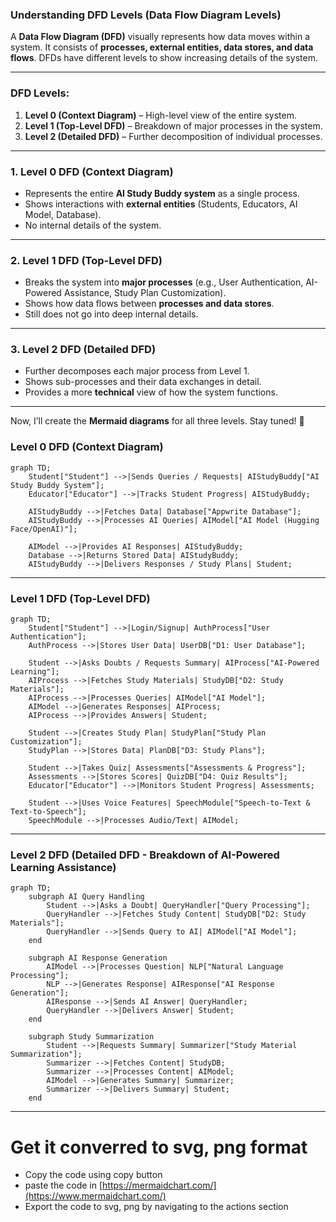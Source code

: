 ### **Understanding DFD Levels (Data Flow Diagram Levels)**  

A **Data Flow Diagram (DFD)** visually represents how data moves within a system. It consists of **processes, external entities, data stores, and data flows**. DFDs have different levels to show increasing details of the system.

---

### **DFD Levels:**
1. **Level 0 (Context Diagram)** – High-level view of the entire system.
2. **Level 1 (Top-Level DFD)** – Breakdown of major processes in the system.
3. **Level 2 (Detailed DFD)** – Further decomposition of individual processes.

---

### **1. Level 0 DFD (Context Diagram)**
- Represents the entire **AI Study Buddy system** as a single process.
- Shows interactions with **external entities** (Students, Educators, AI Model, Database).
- No internal details of the system.

---

### **2. Level 1 DFD (Top-Level DFD)**
- Breaks the system into **major processes** (e.g., User Authentication, AI-Powered Assistance, Study Plan Customization).
- Shows how data flows between **processes and data stores**.
- Still does not go into deep internal details.

---

### **3. Level 2 DFD (Detailed DFD)**
- Further decomposes each major process from Level 1.
- Shows sub-processes and their data exchanges in detail.
- Provides a more **technical** view of how the system functions.

---

Now, I’ll create the **Mermaid diagrams** for all three levels. Stay tuned! 🚀

### **Level 0 DFD (Context Diagram)**
```mermaid
graph TD;
    Student["Student"] -->|Sends Queries / Requests| AIStudyBuddy["AI Study Buddy System"];
    Educator["Educator"] -->|Tracks Student Progress| AIStudyBuddy;

    AIStudyBuddy -->|Fetches Data| Database["Appwrite Database"];
    AIStudyBuddy -->|Processes AI Queries| AIModel["AI Model (Hugging Face/OpenAI)"];

    AIModel -->|Provides AI Responses| AIStudyBuddy;
    Database -->|Returns Stored Data| AIStudyBuddy;
    AIStudyBuddy -->|Delivers Responses / Study Plans| Student;

```
---
### **Level 1 DFD (Top-Level DFD)**
```mermaid
graph TD;
    Student["Student"] -->|Login/Signup| AuthProcess["User Authentication"];
    AuthProcess -->|Stores User Data| UserDB["D1: User Database"];

    Student -->|Asks Doubts / Requests Summary| AIProcess["AI-Powered Learning"];
    AIProcess -->|Fetches Study Materials| StudyDB["D2: Study Materials"];
    AIProcess -->|Processes Queries| AIModel["AI Model"];
    AIModel -->|Generates Responses| AIProcess;
    AIProcess -->|Provides Answers| Student;

    Student -->|Creates Study Plan| StudyPlan["Study Plan Customization"];
    StudyPlan -->|Stores Data| PlanDB["D3: Study Plans"];

    Student -->|Takes Quiz| Assessments["Assessments & Progress"];
    Assessments -->|Stores Scores| QuizDB["D4: Quiz Results"];
    Educator["Educator"] -->|Monitors Student Progress| Assessments;

    Student -->|Uses Voice Features| SpeechModule["Speech-to-Text & Text-to-Speech"];
    SpeechModule -->|Processes Audio/Text| AIModel;
```
---
### **Level 2 DFD (Detailed DFD - Breakdown of AI-Powered Learning Assistance)**
```mermaid
graph TD;
    subgraph AI Query Handling
        Student -->|Asks a Doubt| QueryHandler["Query Processing"];
        QueryHandler -->|Fetches Study Content| StudyDB["D2: Study Materials"];
        QueryHandler -->|Sends Query to AI| AIModel["AI Model"];
    end

    subgraph AI Response Generation
        AIModel -->|Processes Question| NLP["Natural Language Processing"];
        NLP -->|Generates Response| AIResponse["AI Response Generation"];
        AIResponse -->|Sends AI Answer| QueryHandler;
        QueryHandler -->|Delivers Answer| Student;
    end

    subgraph Study Summarization
        Student -->|Requests Summary| Summarizer["Study Material Summarization"];
        Summarizer -->|Fetches Content| StudyDB;
        Summarizer -->|Processes Content| AIModel;
        AIModel -->|Generates Summary| Summarizer;
        Summarizer -->|Delivers Summary| Student;
    end
```

---
# Get it converred to svg, png format
- Copy the code using copy button
- paste the code in [https://mermaidchart.com/](https://www.mermaidchart.com/)
- Export the code to svg, png by navigating to the actions section
